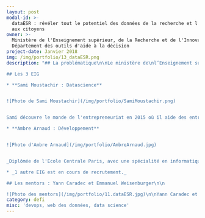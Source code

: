 ```yaml
---
layout: post
modal-id: >-
  dataESR : révéler tout le potentiel des données de la recherche et l'ouvrir
  aux citoyens
owner: >-
  Ministère de l'Enseignement supérieur, de la Recherche et de l'Innovation,
  Département des outils d'aide à la décision
project-date: Janvier 2018
img: /img/portfolio/13_dataESR.png
description: "## La problématique\n\nLe ministère de\nl’Enseignement supérieur, de la Recherche et de l’Innovation (MESRI) cherche à\nfaciliter l’accès aux données et indicateurs à ses usagers. Il souhaite aller\nplus loin que la seule ouverture des données et proposer un ensemble de\nservices accompagnant les utilisateurs qui le souhaitent dans leur analyse.\nMettre la donnée au service de tous pour aider à éclairer les décisions,\nfaciliter le dialogue entre parties prenantes du système d’enseignement\nsupérieur, de recherche et d’innovation, organiser un suivi transparent des\npolitiques publiques et aider à la décision publique, telle est l’ambition du\ndéfi.\n\n## Le défi : développer le socle technique d'une plateforme générique d'aide à l'analyse des données pour les professionnels et le grand public\n\nCe défi comporte deux dimensions :\n\n* Améliorer l’accès aux données et indicateurs sur le système d’enseignement supérieur et contribuer à densifier la littératie des données sur l’enseignement supérieur, la recherche et l’innovation chez l’ensemble des usagers, professionnels de l’ESR et grand public\n* Faire de ce service un outil générique, ouvert et déclinable à d’autres thématiques\n\nLe MESRI a déjà initié des travaux préparatoires à la\nconception de dataESR. Sur la base d’une analyse critique de ces travaux, les\nEIG développeront le socle technique de dataESR. En s’appuyant sur un data scientist\net un développeur web expérimenté du département, ils en testeront la validité\net la généricité et mettront en place des fonctionnalités répondant à un\npremier ensemble d’attentes des futurs utilisateurs.\n\n

## Les 3 EIG

* **Sami Moustachir : Datascience** 


![Photo de Sami Moustachir](/img/portfolio/SamiMoustachir.png)


Sami découvre le monde de l'entrepreneuriat en 2015 où il aide des entrepreneurs dans le lancement de leur produit dans le cadre du programme d'un accélérateur américain. Ingénieur civil de l'école des mines de Nancy, il se spécialise dans la science des données et termine ses études en explorant les techniques de traitement automatique du langage naturel pour une startup parisienne.

* **Ambre Arnaud : Développement**


![Photo d'Ambre Arnaud](/img/portfolio/AmbreArnaud.jpg)


_Diplômée de l'Ecole Centrale Paris, avec une spécialité en informatique et systèmes embarqués, j'ai terminé ma formation en effectuant mon stage de fin d'études chez Theodo en tant que développeuse web. J'ai également profité d'une année de césure au cours de mes études pour gagner en expérience professionnelle en travaillant dans un grand groupe et dans une start-up à Hong-Kong et Londres. Intéressée par les problématiques de modernisation du secteur public, et notamment l'ouverture et l'exploitation des données, je relève le défi DataESR pour mettre mon expérience et mes connaissances mais aussi ma nature curieuse et combative au service d'une cause utile à la société._

* _1 autre EIG est en cours de recrutement._ 

## Les mentors : Yann Caradec et Emmanuel Weisenburger\n\n

![Photo des mentors](/img/portfolio/11.dataESR.jpg)\n\nYann Caradec et Emmanuel Weisenburger co-animent le\ndépartement des outils d’aide à la décision au ministère de l’Enseignement\nsupérieur, de la Recherche et de l’Innovation. Cette structure d’une dizaine de\npersonnes est en charge de l’[ouverture des données](https://data.enseignementsup-recherche.gouv.fr/). Elle conduit des projets data-centrés comme [scanR,\nmoteur de la recherche et de l’innovation](http://scanr.enseignementsup-recherche.gouv.fr/) (prix Opendata Territorial 2016 de la Gazette des\nCommunes) ou encore la [Magical Laundry](https://github.com/eig-2017/the-magical-csv-merge-machine) (projet EIG 2017).\n\n*«\_Notre expérience réussie\nd’accueil de 2 EIG en 2017 ne peut que nous conduire à poursuivre l’aventure\nEIG sur dataESR. Avec Laurent et Léo, nos collègues EIG accueillis en 2017,\nnous avons trouvé un regard neuf et bienveillant, une capacité déterminée à\nfaire, à transmettre et à initier, au-delà du projet même, de nouvelles\npratiques ou techniques. Participer au programme EIG, c’est également\nbénéficier d’une ouverture enrichissante sur les autres projets du programme,\nd’un réseau d’experts.*\n\n*Le programme EIG, c’est aussi un moyen\nde contracter le temps d’un projet, de l’inscrire dans l’urgence stimulante\nd’un sprint de 10 mois et de déboucher forcément sur un résultat dont chacun\npourra être fier.*\n\n***Pour\ndataESR, nous tenions à réaliser le cœur de projet, son socle technique, dans\nune configuration favorisant l’interaction directe et fluide avec l’ensemble de\nl’équipe, future utilisatrice de la solution. Pour nous le programme EIG était\nune évidence pour dataESR\_!\_»***\n\n## [En savoir plus : le pitch du défi en 4 slides](https://www.slideshare.net/secret/CaDX7iRH5OUtKo)"
category: defi
misc: 'devops, web des données, data science'
---
```













